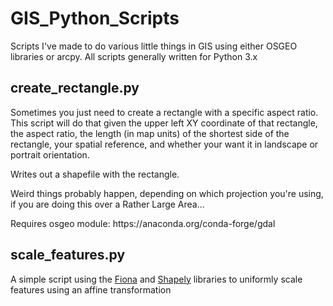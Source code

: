<h1>GIS_Python_Scripts</h1>
<p>Scripts I've made to do various little things in GIS using either OSGEO libraries or arcpy.  All scripts generally written for Python 3.x</p>

<h2>create_rectangle.py</h2>
<p>Sometimes you just need to create a rectangle with a specific aspect ratio.  This script will do that given the upper left XY coordinate of that rectangle, the aspect ratio, the length (in map units) of the shortest side of the rectangle, your spatial reference, and whether your want it in landscape or portrait orientation.</p>
<p>Writes out a shapefile with the rectangle.</p>
<p> Weird things probably happen, depending on which projection you're using, if you are doing this over a Rather Large Area...</p>
<p>Requires osgeo module:  https://anaconda.org/conda-forge/gdal</p>

<h2>scale_features.py</h2>
<p> A simple script using the <a href="https://pypi.org/project/Fiona/" target="blank">Fiona</a> and <a href="https://pypi.org/project/Shapely/" target="blank">Shapely</a> libraries to uniformly scale features using an affine transformation </p>
